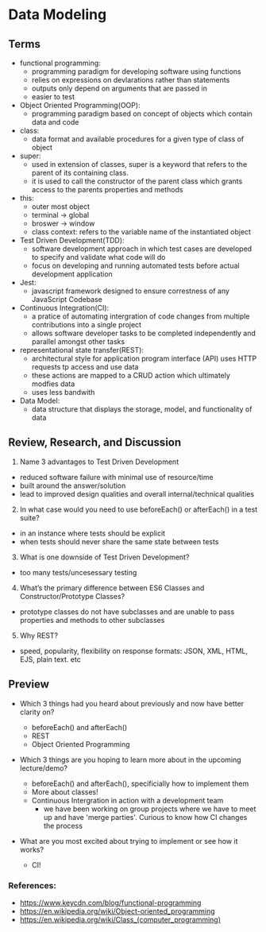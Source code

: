 # Data Modeling

## Terms
- functional programming:
  - programming paradigm for developing software using functions
  - relies on expressions on devlarations rather than statements
  - outputs only depend on arguments that are passed in
  - easier to test
- Object Oriented Programming(OOP):
  - programming paradigm based on concept of objects which contain data and code
- class:
  - data format and available procedures for a given type of class of object
- super:
  - used in extension of classes, super is a keyword that refers to the parent of its containing class.
  - it is used to call the constructor of the parent class which grants access to the parents properties and methods
- this:
  - outer most object
  - terminal -> global
  - broswer -> window
  - class context: refers to the variable name of the instantiated object
- Test Driven Development(TDD):
  - software development approach in which test cases are developed to specify and validate what code will do
  - focus on developing and running automated tests before actual development application
- Jest:
  - javascript framework designed to ensure correstness of any JavaScript Codebase
- Continuous Integration(CI):
  - a pratice of automating intergration of code changes from multiple contributions into a single project
  - allows software developer tasks to be completed independently and parallel amongst other tasks
- representational state transfer(REST):
  - architectural style for application program interface (API) uses HTTP requests tp access and use data
  - these actions are mapped to a CRUD action which ultimately modfies data
  - uses less bandwith
- Data Model:
  - data structure that displays the storage, model, and functionality of data

## Review, Research, and Discussion
1. Name 3 advantages to Test Driven Development
  - reduced software failure with minimal use of resource/time
  - built around the answer/solution
  - lead to improved design qualities and overall internal/technical qualities

2. In what case would you need to use beforeEach() or afterEach() in a test suite?
  - in an instance where tests should be explicit
  - when tests should never share the same state between tests

3. What is one downside of Test Driven Development?
  - too many tests/uncesessary testing

4. What’s the primary difference between ES6 Classes and Constructor/Prototype Classes?
  - prototype classes do not have subclasses and are unable to pass properties and methods to other subclasses

5. Why REST?
  - speed, popularity, flexibility on response formats: JSON, XML, HTML, EJS, plain text. etc

## Preview
- Which 3 things had you heard about previously and now have better clarity on?
  - beforeEach() and afterEach()
  - REST
  - Object Oriented Programming

- Which 3 things are you hoping to learn more about in the upcoming lecture/demo?
  - beforeEach() and afterEach(), specificially how to implement them
  - More about classes!
  - Continuous Intergration in action with a development team
    - we have been working on group projects where we have to meet up and have 'merge parties'. Curious to know how CI changes the process

- What are you most excited about trying to implement or see how it works?
  - CI!

### References:
- https://www.keycdn.com/blog/functional-programming
- https://en.wikipedia.org/wiki/Object-oriented_programming
- https://en.wikipedia.org/wiki/Class_(computer_programming)

